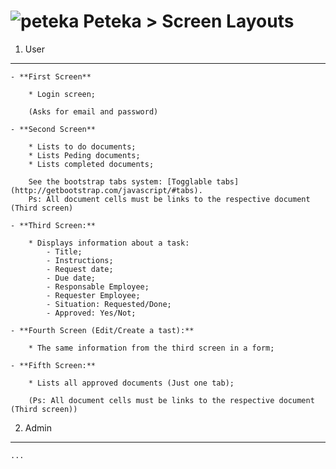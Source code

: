 ![peteka](https://dl.dropboxusercontent.com/u/85402777/peteca.png) Peteka > Screen Layouts
========

 1. User
 ---------
 	- **First Screen**

 		* Login screen;

 		(Asks for email and password)

 	- **Second Screen**

	 	* Lists to do documents;
	 	* Lists Peding documents;
	 	* Lists completed documents;

		See the bootstrap tabs system: [Togglable tabs](http://getbootstrap.com/javascript/#tabs).
	 	Ps: All document cells must be links to the respective document (Third screen)

	- **Third Screen:**

	 	* Displays information about a task:
	 		- Title;
	 		- Instructions;
	 		- Request date;
	 		- Due date;
	 		- Responsable Employee;
	 		- Requester Employee;
	 		- Situation: Requested/Done;
	 		- Approved: Yes/Not;

	- **Fourth Screen (Edit/Create a tast):**

	 	* The same information from the third screen in a form;

	- **Fifth Screen:**

	 	* Lists all approved documents (Just one tab);
	 	
	 	(Ps: All document cells must be links to the respective document (Third screen))

2. Admin
---------
	...
